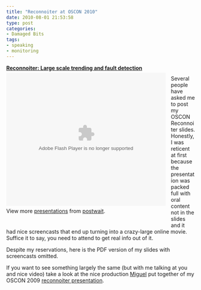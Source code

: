 ```yaml
---
title: "Reconnoiter at OSCON 2010"
date: 2010-08-01 21:53:58
type: post
categories:
- Damaged Bits
tags:
- speaking
- monitoring
---
```


<div style="float:left; margin: 0em 1em 1em 0em; width:425px" id="__ss_4884349"><strong style="display:block;margin:0px 0 4px"><a href="http://www.slideshare.net/postwait/noit-ocon2010" title="Reconnoiter at OSCON 2010">Reconnoiter: Large scale trending and fault detection</a></strong><object id="__sse4884349" width="425" height="355"><param name="movie" value="http://static.slidesharecdn.com/swf/ssplayer2.swf?doc=noit-ocon-2010-100801164551-phpapp02&stripped_title=noit-ocon2010" /><param name="allowFullScreen" value="true"/><param name="allowScriptAccess" value="always"/><embed name="__sse4884349" src="http://static.slidesharecdn.com/swf/ssplayer2.swf?doc=noit-ocon-2010-100801164551-phpapp02&stripped_title=noit-ocon2010" type="application/x-shockwave-flash" allowscriptaccess="always" allowfullscreen="true" width="425" height="355"></embed></object><div style="padding:5px 0 12px">View more <a href="http://www.slideshare.net/">presentations</a> from <a href="http://www.slideshare.net/postwait">postwait</a>.</div></div>  <p style="margin-top: 3em">Several people have asked me to post my OSCON Reconnoiter slides.  Honestly, I was reticent at first because the presentation was packed full with oral content not in the slides and it had nice screencasts that end up turning into a crazy-large online movie.  Suffice it to say, you need to attend to get real info out of it.</p>  <p>Despite my reservations, here is the PDF version of my slides with screencasts omitted.</p>  <p>If you want to see something largely the same (but with me talking at you and nice video) take a look at the nice production <a href="http://omniti.com/is/miguel-montanez">Miguel</a> put together of my OSCON 2009 <a href="http://omniti.com/video/noit-oscon-demo">reconnoiter presentation</a>.</p>  <br style="clear:left"/>
